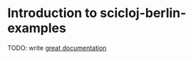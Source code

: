 # Introduction to scicloj-berlin-examples

TODO: write [great documentation](http://jacobian.org/writing/what-to-write/)
